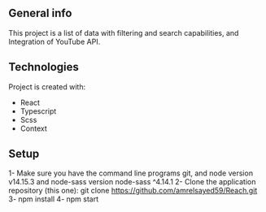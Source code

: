 ## General info
This project is a list of data with filtering and search capabilities,
and Integration of YouTube API.

## Technologies
Project is created with:
* React
* Typescript
* Scss
* Context

## Setup
1- Make sure you have the command line programs git, and node version v14.15.3 and node-sass version node-sass ^4.14.1
2- Clone the application repository (this one): git clone https://github.com/amrelsayed59/Reach.git
3- npm install
4- npm start
